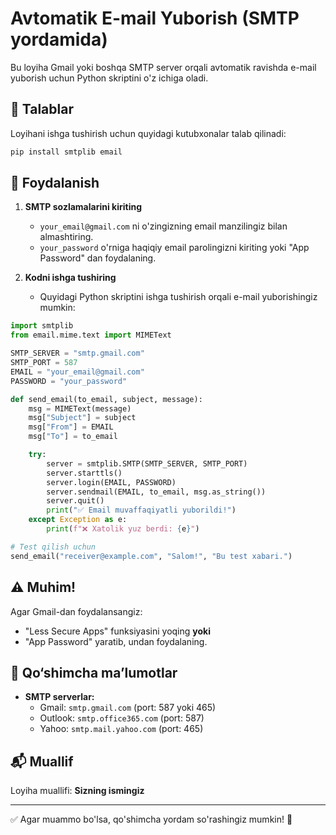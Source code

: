 # Avtomatik E-mail Yuborish (SMTP yordamida)

Bu loyiha Gmail yoki boshqa SMTP server orqali avtomatik ravishda e-mail yuborish uchun Python skriptini o'z ichiga oladi.

## 📌 Talablar

Loyihani ishga tushirish uchun quyidagi kutubxonalar talab qilinadi:

```sh
pip install smtplib email
```

## 📜 Foydalanish

1. **SMTP sozlamalarini kiriting**
   - `your_email@gmail.com` ni o'zingizning email manzilingiz bilan almashtiring.
   - `your_password` o'rniga haqiqiy email parolingizni kiriting yoki "App Password" dan foydalaning.
   
2. **Kodni ishga tushiring**
   - Quyidagi Python skriptini ishga tushirish orqali e-mail yuborishingiz mumkin:
   
```python
import smtplib
from email.mime.text import MIMEText

SMTP_SERVER = "smtp.gmail.com"
SMTP_PORT = 587
EMAIL = "your_email@gmail.com"
PASSWORD = "your_password"

def send_email(to_email, subject, message):
    msg = MIMEText(message)
    msg["Subject"] = subject
    msg["From"] = EMAIL
    msg["To"] = to_email

    try:
        server = smtplib.SMTP(SMTP_SERVER, SMTP_PORT)
        server.starttls()
        server.login(EMAIL, PASSWORD)
        server.sendmail(EMAIL, to_email, msg.as_string())
        server.quit()
        print("✅ Email muvaffaqiyatli yuborildi!")
    except Exception as e:
        print(f"❌ Xatolik yuz berdi: {e}")

# Test qilish uchun
send_email("receiver@example.com", "Salom!", "Bu test xabari.")
```

## ⚠️ Muhim!

Agar Gmail-dan foydalansangiz:
- "Less Secure Apps" funksiyasini yoqing **yoki**
- "App Password" yaratib, undan foydalaning.

## 📎 Qo‘shimcha ma’lumotlar

- **SMTP serverlar:**
  - Gmail: `smtp.gmail.com` (port: 587 yoki 465)
  - Outlook: `smtp.office365.com` (port: 587)
  - Yahoo: `smtp.mail.yahoo.com` (port: 465)

## 📬 Muallif

Loyiha muallifi: **Sizning ismingiz**

---

✅ Agar muammo bo'lsa, qo'shimcha yordam so'rashingiz mumkin! 🚀

